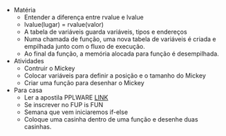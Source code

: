 - Matéria
    - Entender a diferença entre rvalue e lvalue
    - lvalue(lugar) = rvalue(valor)
    - A tabela de variáveis guarda variáveis, tipos e endereços
    - Numa chamada de função, uma nova tabela de variáveis é criada e empilhada junto com o fluxo de execução.
    - Ao final da função, a memória alocada para função é desempilhada.
- Atividades
    - Contruir o Mickey
    - Colocar variáveis para definir a posição e o tamanho do Mickey
    - Criar uma função para desenhar o Mickey
- Para casa
    - Ler a apostila PPLWARE [LINK](../s01e01_apostilas/boa_c_PPLWARE.pdf)
    - Se inscrever no FUP is FUN
    - Semana que vem iniciaremos if-else
    - Coloque uma casinha dentro de uma função e desenhe duas casinhas.
